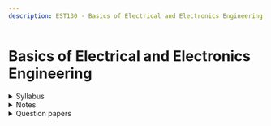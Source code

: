 ```yaml
---
description: EST130 - Basics of Electrical and Electronics Engineering
---
```


# Basics of Electrical and Electronics Engineering

<details>

<summary>Syllabus</summary>

[EST130](https://drive.google.com/file/d/1Uc6RXgf0RS_67-2iGP7kDg4cUGN1CsrS/view?usp=drive_link)

</details>

<details>

<summary>Notes</summary>

[Notes 1](https://drive.google.com/drive/folders/1RUqZ0q2q4JStJAVe2wNmW0wSQSUTLQxX?usp=drive_link)

[Notes 2](https://drive.google.com/drive/folders/1EZ9h_Ab-3NTE_VWZ33Wy9TcjBJRek8Ma?usp=drive_link)

[Electrical Short Notes](https://drive.google.com/drive/folders/1zGiRTQNuE05sAivzeeF2A8bunWK1D_MD?usp=drive_link)

[Electronics Short Notes](https://drive.google.com/drive/folders/1iQtgKBH_G1k8bH5yfr9VlJRgwPwrZm0m?usp=drive_link)

</details>

<details>

<summary>Question papers</summary>

[BEE University Question Papers](https://drive.google.com/drive/folders/15Aa_37Ghs6NOndlt7C589O2UrZqdX9ER?usp=drive_link)

</details>

